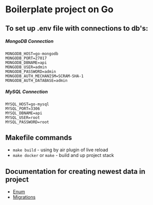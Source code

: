 # Boilerplate project on Go

## To set up .env file with connections to db's:
##### MongoDB Connection
``` env
MONGODB_HOST=go-mongodb
MONGODB_PORT=27017
MONGODB_DBNAME=api
MONGODB_USER=admin
MONGODB_PASSWORD=admin
MONGODB_AUTH_MECHANISM=SCRAM-SHA-1
MONGODB_AUTH_DATABASE=admin
```
##### MySQL Connection 
``` env
MYSQL_HOST=go-mysql
MYSQL_PORT=3306
MYSQL_DBNAME=api
MYSQL_USER=root
MYSQL_PASSWORD=root
```

## Makefile commands
- `make build` - using by air plugin of live reload
- `make docker` or `make` - build and up project stack

## Documentation for creating newest data in project
- [Enum](https://github.com/popcornrus/cloud/issues/1)
- [Migrations](https://github.com/popcornrus/cloud/issues/2)
